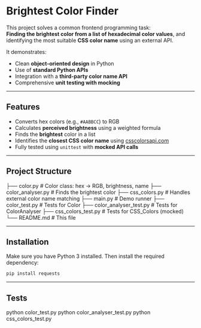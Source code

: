 # Brightest Color Finder

This project solves a common frontend programming task:  
**Finding the brightest color from a list of hexadecimal color values**, and identifying the most suitable **CSS color name** using an external API.

It demonstrates:
- Clean **object-oriented design** in Python
- Use of **standard Python APIs**
- Integration with a **third-party color name API**
- Comprehensive **unit testing with mocking**

---

## Features

- Converts hex colors (e.g., `#AABBCC`) to RGB
- Calculates **perceived brightness** using a weighted formula
- Finds the **brightest** color in a list
- Identifies the **closest CSS color name** using [csscolorsapi.com](https://www.csscolorsapi.com)
- Fully tested using `unittest` with **mocked API calls**

---

##  Project Structure

 ├── color.py # Color class: hex → RGB, brightness, name 
 ├── color_analyser.py # Finds the brightest color 
 ├── css_colors.py # Handles external color name matching 
 ├── main.py # Demo runner 
 ├── color_test.py # Tests for Color 
 ├── color_analyser_test.py # Tests for ColorAnalyser 
 ├── css_colors_test.py # Tests for CSS_Colors (mocked) 
 └── README.md # This file
 
---

##  Installation

Make sure you have Python 3 installed. Then install the required dependency:

```bash
pip install requests
```

---

##  Tests

python color_test.py
python color_analyser_test.py
python css_colors_test.py

